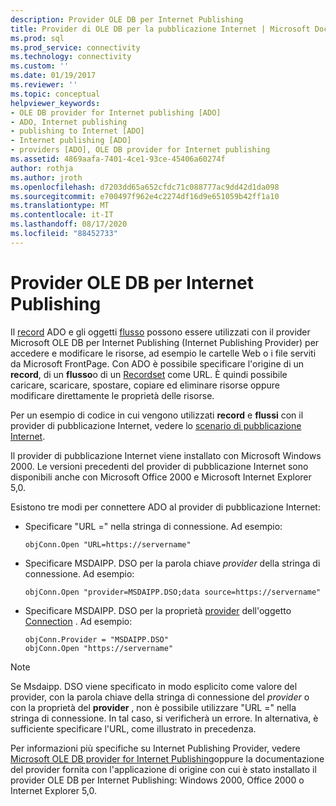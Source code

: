 ```yaml
---
description: Provider OLE DB per Internet Publishing
title: Provider di OLE DB per la pubblicazione Internet | Microsoft Docs
ms.prod: sql
ms.prod_service: connectivity
ms.technology: connectivity
ms.custom: ''
ms.date: 01/19/2017
ms.reviewer: ''
ms.topic: conceptual
helpviewer_keywords:
- OLE DB provider for Internet publishing [ADO]
- ADO, Internet publishing
- publishing to Internet [ADO]
- Internet publishing [ADO]
- providers [ADO], OLE DB provider for Internet publishing
ms.assetid: 4869aafa-7401-4ce1-93ce-45406a60274f
author: rothja
ms.author: jroth
ms.openlocfilehash: d7203dd65a652cfdc71c088777ac9dd42d1da098
ms.sourcegitcommit: e700497f962e4c2274df16d9e651059b42ff1a10
ms.translationtype: MT
ms.contentlocale: it-IT
ms.lasthandoff: 08/17/2020
ms.locfileid: "88452733"
---
```

# <a name="the-ole-db-provider-for-internet-publishing"></a>Provider OLE DB per Internet Publishing
Il [record](../../../ado/reference/ado-api/record-object-ado.md) ADO e gli oggetti [flusso](../../../ado/reference/ado-api/stream-object-ado.md) possono essere utilizzati con il provider Microsoft OLE DB per Internet Publishing (Internet Publishing Provider) per accedere e modificare le risorse, ad esempio le cartelle Web o i file serviti da Microsoft FrontPage. Con ADO è possibile specificare l'origine di un **record**, di un **flusso**o di un [Recordset](../../../ado/reference/ado-api/recordset-object-ado.md) come URL. È quindi possibile caricare, scaricare, spostare, copiare ed eliminare risorse oppure modificare direttamente le proprietà delle risorse.  
  
 Per un esempio di codice in cui vengono utilizzati **record** e **flussi** con il provider di pubblicazione Internet, vedere lo [scenario di pubblicazione Internet](../../../ado/guide/data/internet-publishing-scenario.md).  
  
 Il provider di pubblicazione Internet viene installato con Microsoft Windows 2000. Le versioni precedenti del provider di pubblicazione Internet sono disponibili anche con Microsoft Office 2000 e Microsoft Internet Explorer 5,0.  
  
 Esistono tre modi per connettere ADO al provider di pubblicazione Internet:  
  
-   Specificare "URL =" nella stringa di connessione. Ad esempio:  
  
    ```  
    objConn.Open "URL=https://servername"  
    ```  
  
-   Specificare MSDAIPP. DSO per la parola chiave *provider* della stringa di connessione. Ad esempio:  
  
    ```  
    objConn.Open "provider=MSDAIPP.DSO;data source=https://servername"  
    ```  
  
-   Specificare MSDAIPP. DSO per la proprietà [provider](../../../ado/reference/ado-api/provider-property-ado.md) dell'oggetto [Connection](../../../ado/reference/ado-api/connection-object-ado.md) . Ad esempio:  
  
    ```  
    objConn.Provider = "MSDAIPP.DSO"  
    objConn.Open "https://servername"  
    ```  
  
> [!NOTE]
>  Se Msdaipp. DSO viene specificato in modo esplicito come valore del provider, con la parola chiave della stringa di connessione del *provider* o con la proprietà del **provider** , non è possibile utilizzare "URL =" nella stringa di connessione. In tal caso, si verificherà un errore. In alternativa, è sufficiente specificare l'URL, come illustrato in precedenza.  
  
 Per informazioni più specifiche su Internet Publishing Provider, vedere [Microsoft OLE DB provider for Internet Publishing](../../../ado/guide/appendixes/microsoft-ole-db-provider-for-internet-publishing.md)oppure la documentazione del provider fornita con l'applicazione di origine con cui è stato installato il provider OLE DB per Internet Publishing: Windows 2000, Office 2000 o Internet Explorer 5,0.
